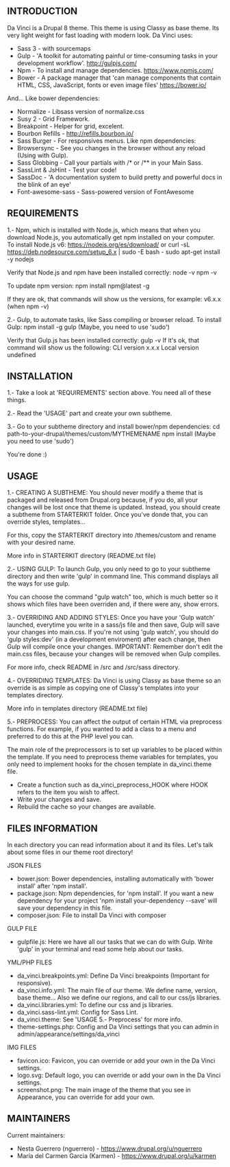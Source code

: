INTRODUCTION
------------
Da Vinci is a Drupal 8 theme. This theme is using Classy as base theme.
Its very light weight for fast loading with modern look.
Da Vinci uses:
  - Sass 3 - with sourcemaps
  - Gulp - 'A toolkit for automating painful or time-consuming tasks in your development workflow'. http://gulpjs.com/
  - Npm - To install and manage dependencies. https://www.npmjs.com/
  - Bower - A package manager that 'can manage components that contain HTML, CSS, JavaScript, fonts or even image files' https://bower.io/

And...
Like bower dependencies:
  - Normalize - Libsass version of normalize.css
  - Susy 2 - Grid Framework.
  - Breakpoint - Helper for grid, excelent.
  - Bourbon Refills - http://refills.bourbon.io/
  - Sass Burger - For responsives menus.
Like npm dependencies:
  - Browsersync - See you changes in the browser without any reload (Using with Gulp).
  - Sass Globbing - Call your partials with /* or /** in your Main Sass.
  - SassLint & JsHint - Test your code!
  - SassDoc - 'A documentation system to build pretty and powerful docs in the blink of an eye'
  - Font-awesome-sass - Sass-powered version of FontAwesome


REQUIREMENTS
------------
1.- Npm, which is installed with Node.js, which means that when you download Node.js, you automatically get npm installed on your computer.
  To install Node.js v6:
    https://nodejs.org/es/download/
      or
    curl -sL https://deb.nodesource.com/setup_6.x | sudo -E bash -
    sudo apt-get install -y nodejs

  Verify that Node.js and npm have been installed correctly:
    node -v
    npm -v

  To update npm version:
    npm install npm@latest -g

  If they are ok, that commands will show us the versions, for example:
  v6.x.x           (when npm -v)


2.- Gulp, to automate tasks, like Sass compiling or browser reload.
  To install Gulp:
    npm install -g gulp
    (Maybe, you need to use 'sudo')

  Verify that Gulp.js has been installed correctly:
    gulp -v
  If it's ok, that command will show us the following:
    CLI version x.x.x
    Local version undefined


INSTALLATION
------------
1.- Take a look at 'REQUIREMENTS' section above. You need all of these things.

2.- Read the 'USAGE' part and create your own subtheme.

3.- Go to your subtheme directory and install bower/npm dependencies:
  cd path-to-your-drupal/themes/custom/MYTHEMENAME
  npm install
  (Maybe you need to use 'sudo')

You're done :)


USAGE
-----
1.- CREATING A SUBTHEME:
You should never modify a theme that is packaged and released from Drupal.org because, if you do, all your changes will be lost once that theme is updated.
Instead, you should create a subtheme from STARTERKIT folder. Once you've donde that, you can override styles, templates...

For this, copy the STARTERKIT directory into /themes/custom and rename with your desired name.

More info in STARTERKIT directory (README.txt file)


2.- USING GULP:
To launch Gulp, you only need to go to your subtheme directory and then write 'gulp' in command line.
This command displays all the ways for use gulp.

You can choose the command "gulp watch" too, which is much better so it shows which files have been overriden and, if there were any, show errors.


3.- OVERRIDING AND ADDING STYLES:
Once you have your 'Gulp watch' launched, everytime you write in a sass/js file and then save, Gulp will save your changes into main.css.
If you're not using 'gulp watch', you should do 'gulp styles:dev' (in a development enviroment) after each change, then Gulp will compile once your changes.
IMPORTANT: Remember don't edit the main.css files, because your changes will be removed when Gulp compiles.

For more info, check README in /src and /src/sass directory.


4.- OVERRIDING TEMPLATES:
Da Vinci is using Classy as base theme so an override is as simple as copying one of Classy's templates into your templates directory.

More info in templates directory (README.txt file)


5.- PREPROCESS:
You can affect the output of certain HTML via preprocess functions. For example, if you wanted to add a class to a menu and preferred to do this at the PHP level you can.

The main role of the preprocessors is to set up variables to be placed within the template. If you need to preprocess theme variables for templates, you only need to implement hooks for the chosen template in da_vinci.theme file.
- Create a function such as da_vinci_preprocess_HOOK where HOOK refers to the item you wish to affect.
- Write your changes and save.
- Rebuild the cache so your changes are available.


FILES INFORMATION
-----------------
In each directory you can read information about it and its files. Let's talk about some files in our theme root directory!

JSON FILES
  - bower.json: Bower dependencies, installing automatically with 'bower install' after 'npm install'.
  - package.json: Npm dependencies, for 'npm install'. If you want a new dependency for your project 'npm install your-dependency --save' will save your dependency in this file.
  - composer.json: File to install Da Vinci with composer 

GULP FILE
  - gulpfile.js: Here we have all our tasks that we can do with Gulp. Write 'gulp' in your terminal and read some help about our tasks.

YML/PHP FILES
  - da_vinci.breakpoints.yml: Define Da Vinci breakpoints (Important for responsive).
  - da_vinci.info.yml: The main file of our theme. We define name, version, base theme... Also we define our regions, and call to our css/js libraries.
  - da_vinci.libraries.yml: To define our css and js libraries.
  - da_vinci.sass-lint.yml: Config for Sass Lint.
  - da_vinci.theme: See 'USAGE 5.- Preprocess' for more info.
  - theme-settings.php: Config and Da Vinci settings that you can admin in admin/appearance/settings/da_vinci

IMG FILES
  - favicon.ico: Favicon, you can override or add your own in the Da Vinci settings.
  - logo.svg: Default logo, you can override or add your own in the Da Vinci settings.
  - screenshot.png: The main image of the theme that you see in Appearance, you can override for add your own.


MAINTAINERS
-----------
Current maintainers:
 * Nesta Guerrero (nguerrero) - https://www.drupal.org/u/nguerrero
 * María del Carmen Garcia (Karmen) - https://www.drupal.org/u/karmen
